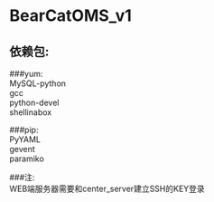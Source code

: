 # BearCatOMS_v1
## 依赖包:  
###yum:  
MySQL-python  
gcc  
python-devel  
shellinabox  

###pip:  
PyYAML  
gevent  
paramiko  

###注:  
WEB端服务器需要和center_server建立SSH的KEY登录
